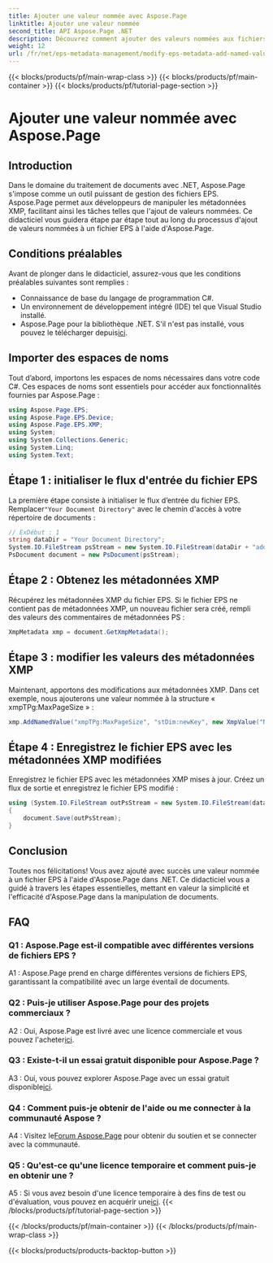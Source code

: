 ```yaml
---
title: Ajouter une valeur nommée avec Aspose.Page
linktitle: Ajouter une valeur nommée
second_title: API Aspose.Page .NET
description: Découvrez comment ajouter des valeurs nommées aux fichiers EPS dans .NET à l'aide d'Aspose.Page. Ce didacticiel complet vous guide pas à pas tout au long du processus.
weight: 12
url: /fr/net/eps-metadata-management/modify-eps-metadata-add-named-value/
---
```


{{< blocks/products/pf/main-wrap-class >}}
{{< blocks/products/pf/main-container >}}
{{< blocks/products/pf/tutorial-page-section >}}

# Ajouter une valeur nommée avec Aspose.Page

## Introduction

Dans le domaine du traitement de documents avec .NET, Aspose.Page s'impose comme un outil puissant de gestion des fichiers EPS. Aspose.Page permet aux développeurs de manipuler les métadonnées XMP, facilitant ainsi les tâches telles que l'ajout de valeurs nommées. Ce didacticiel vous guidera étape par étape tout au long du processus d'ajout de valeurs nommées à un fichier EPS à l'aide d'Aspose.Page.

## Conditions préalables

Avant de plonger dans le didacticiel, assurez-vous que les conditions préalables suivantes sont remplies :

- Connaissance de base du langage de programmation C#.
- Un environnement de développement intégré (IDE) tel que Visual Studio installé.
-  Aspose.Page pour la bibliothèque .NET. S'il n'est pas installé, vous pouvez le télécharger depuis[ici](https://releases.aspose.com/page/net/).

## Importer des espaces de noms

Tout d’abord, importons les espaces de noms nécessaires dans votre code C#. Ces espaces de noms sont essentiels pour accéder aux fonctionnalités fournies par Aspose.Page :

```csharp
using Aspose.Page.EPS;
using Aspose.Page.EPS.Device;
using Aspose.Page.EPS.XMP;
using System;
using System.Collections.Generic;
using System.Linq;
using System.Text;
```

## Étape 1 : initialiser le flux d'entrée du fichier EPS

 La première étape consiste à initialiser le flux d’entrée du fichier EPS. Remplacer`"Your Document Directory"` avec le chemin d'accès à votre répertoire de documents :

```csharp
// ExDébut : 1
string dataDir = "Your Document Directory";
System.IO.FileStream psStream = new System.IO.FileStream(dataDir + "add_named_value_input.eps", System.IO.FileMode.Open, System.IO.FileAccess.Read);
PsDocument document = new PsDocument(psStream);
```

## Étape 2 : Obtenez les métadonnées XMP

Récupérez les métadonnées XMP du fichier EPS. Si le fichier EPS ne contient pas de métadonnées XMP, un nouveau fichier sera créé, rempli des valeurs des commentaires de métadonnées PS :

```csharp
XmpMetadata xmp = document.GetXmpMetadata();
```

## Étape 3 : modifier les valeurs des métadonnées XMP

Maintenant, apportons des modifications aux métadonnées XMP. Dans cet exemple, nous ajouterons une valeur nommée à la structure « xmpTPg:MaxPageSize » :

```csharp
xmp.AddNamedValue("xmpTPg:MaxPageSize", "stDim:newKey", new XmpValue("NewValue"));
```

## Étape 4 : Enregistrez le fichier EPS avec les métadonnées XMP modifiées

Enregistrez le fichier EPS avec les métadonnées XMP mises à jour. Créez un flux de sortie et enregistrez le fichier EPS modifié :

```csharp
using (System.IO.FileStream outPsStream = new System.IO.FileStream(dataDir + "add_named_value_output.eps", System.IO.FileMode.Create, System.IO.FileAccess.Write))
{
    document.Save(outPsStream);
}
```

## Conclusion

Toutes nos félicitations! Vous avez ajouté avec succès une valeur nommée à un fichier EPS à l'aide d'Aspose.Page dans .NET. Ce didacticiel vous a guidé à travers les étapes essentielles, mettant en valeur la simplicité et l'efficacité d'Aspose.Page dans la manipulation de documents.

## FAQ

### Q1 : Aspose.Page est-il compatible avec différentes versions de fichiers EPS ?

A1 : Aspose.Page prend en charge différentes versions de fichiers EPS, garantissant la compatibilité avec un large éventail de documents.

### Q2 : Puis-je utiliser Aspose.Page pour des projets commerciaux ?

 A2 : Oui, Aspose.Page est livré avec une licence commerciale et vous pouvez l'acheter[ici](https://purchase.aspose.com/buy).

### Q3 : Existe-t-il un essai gratuit disponible pour Aspose.Page ?

 A3 : Oui, vous pouvez explorer Aspose.Page avec un essai gratuit disponible[ici](https://releases.aspose.com/).

### Q4 : Comment puis-je obtenir de l'aide ou me connecter à la communauté Aspose ?

 A4 : Visitez le[Forum Aspose.Page](https://forum.aspose.com/c/page/39) pour obtenir du soutien et se connecter avec la communauté.

### Q5 : Qu'est-ce qu'une licence temporaire et comment puis-je en obtenir une ?

 A5 : Si vous avez besoin d'une licence temporaire à des fins de test ou d'évaluation, vous pouvez en acquérir une[ici](https://purchase.aspose.com/temporary-license/).
{{< /blocks/products/pf/tutorial-page-section >}}

{{< /blocks/products/pf/main-container >}}
{{< /blocks/products/pf/main-wrap-class >}}

{{< blocks/products/products-backtop-button >}}

